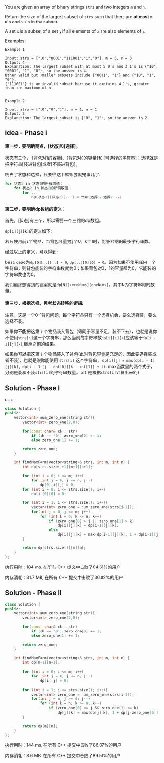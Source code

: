 
You are given an array of binary strings `strs` and two integers `m` and `n`.

Return the size of the largest subset of `strs` such that there are **at most** `m` `0`'s and `n` `1`'s in the subset.

A set `x` is a subset of a set `y` if all elements of `x` are also elements of `y`.


Examples:

```
Example 1

Input: strs = ["10","0001","111001","1","0"], m = 5, n = 3
Output: 4
Explanation: The largest subset with at most 5 0's and 3 1's is {"10", "0001", "1", "0"}, so the answer is 4.
Other valid but smaller subsets include {"0001", "1"} and {"10", "1", "0"}.
{"111001"} is an invalid subset because it contains 4 1's, greater than the maximum of 3.


Example 2

Input: strs = ["10","0","1"], m = 1, n = 1
Output: 2
Explanation: The largest subset is {"0", "1"}, so the answer is 2.
```

## Idea - Phase I

#### 第一步，要明确两点，[状态]和[选择]。

状态有三个， [背包对1的容量]、[背包对0的容量]和 [可选择的字符串]；选择就是把字符串[装进背包]或者[不装进背包]。

明白了状态和选择，只要往这个框架套就完事儿了:

```c
for 状态1 in 状态1的所有取值：
    for 状态2 in 状态2的所有取值：
        for ...
            dp[状态1][状态2][...] = 计算(选择1，选择2...)
```

#### 第二步，要明确dp数组的定义：

首先，[状态]有三个，所以需要一个三维的dp数组。

`dp[i][j][k]`的定义如下:

若只使用前`i`个物品，当背包容量为`j`个0，`k`个1时，能够容纳的最多字符串数。

经过以上的定义，可以得到:

base case为`dp[0][..][..] = 0`, `dp[..][0][0] = 0`。因为如果不使用任何一个字符串，则背包能装的字符串数就为0；如果背包对0，1的容量都为0，它能装的字符串数也为0。

我们最终想得到的答案就是`dp[N][zeroNums][oneNums]`，其中N为字符串的的数量。

#### 第三步，根据选择，思考状态转移的逻辑:

注意，这是一个0-1背包问题，每个字符串只有一个选择机会，要么选择装，要么选择不装。

如果你**不能**把这第 `i` 个物品装入背包（等同于容量不足，装不下去），也就是说你不使用`strs[i]`这一个字符串，那么当前的字符串数`dp[i][j][k]`应该等于`dp[i - 1][j][k]`,继承之前的结果。

如果你**可以**把这第 `i` 个物品装入了背包(此时背包容量是充足的，因此要选择装或者不装)，也就是说你能使用 `strs[i]` 这个字符串， `dp[i][j] = max(dp[i - 1][j][k], dp[i - 1][j - cnt[0]][k - cnt[1]] + 1)`. max函数里的两个式子，分别是装和不装`strs[i]`的字符串数量。`cnt` 是根据`strs[i]`计算出来的)

## Solution - Phase I

c++
```c++
class Solution {
public:
    vector<int> num_zero_one(string str){
        vector<int> zero_one(2,0);

        for(const char& ch : str)
            if (ch == '0') zero_one[0] += 1;
            else zero_one[1] += 1;

        return zero_one;
    }

    int findMaxForm(vector<string>& strs, int m, int n) {
        int dp[strs.size()+1][m+1][n+1];

        for (int i = 0; i <= m; i++)
            for (int j = 0; j <= n; j++)
                dp[0][i][j] = 0;
        for (int i = 0; i <= strs.size(); i++)
            dp[i][0][0] = 0;

        for (int i = 1; i <= strs.size(); i++){
            vector<int> zero_one = num_zero_one(strs[i-1]);
            for(int j = 0; j <= m; j++)
                for (int k = 0; k <= n; k++)
                    if (zero_one[0] > j || zero_one[1] > k)
                        dp[i][j][k] = dp[i-1][j][k];
                    else
                        dp[i][j][k] = max(dp[i-1][j][k], 1 + dp[i-1][j-zero_one[0]][k-zero_one[1]]);  
        }

        return dp[strs.size()][m][n];
    }
};
```

执行用时：184 ms, 在所有 C++ 提交中击败了84.61%的用户

内存消耗：31.7 MB, 在所有 C++ 提交中击败了36.02%的用户

## Solution - Phase II

```c++
class Solution {
public:
    vector<int> num_zero_one(string str){
        vector<int> zero_one(2,0);

        for(const char& ch : str)
            if (ch == '0') zero_one[0] += 1;
            else zero_one[1] += 1;

        return zero_one;
    }

    int findMaxForm(vector<string>& strs, int m, int n) {
        int dp[m+1][n+1];
        
        for (int i = 0; i <= m; i++)
            for (int j = 0; j <= n; j++)
                dp[i][j] = 0;
        
        for (int i = 1; i <= strs.size(); i++){
            vector<int> zero_one = num_zero_one(strs[i-1]);
            for(int j = m; j >= 0; j--)
                for (int k = n; k >= 0; k--)
                    if (zero_one[0] <= j && zero_one[1] <= k)
                        dp[j][k] = max(dp[j][k], 1 + dp[j-zero_one[0]][k-zero_one[1]]); 
        }
        
        return dp[m][n];
    }
};
```

执行用时：144 ms, 在所有 C++ 提交中击败了86.07%的用户

内存消耗：8.6 MB, 在所有 C++ 提交中击败了89.51%的用户
